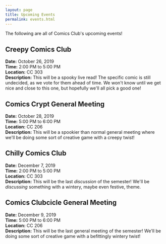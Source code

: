 ```yaml
---
layout: page
title: Upcoming Events
permalink: events.html
---
```


The following are all of Comics Club's upcoming events!

<!-- **There are none!** ->

<!-- TEMPLATE -->
<!-- Keep the two spaces at the end of each non-header line.  -->
<!-- ## TITLE
**Date:** DATE  
**Time:** TIME  
**Location:** LOCATION  
**Description:** DESCRIPTION  -->

## Creepy Comics Club
**Date:** October 26, 2019  
**Time:** 2:00 PM to 5:00 PM  
**Location:** CC 303  
**Description:** This will be a spooky live read!  The specific comic is still undecided, as we vote for them ahead of time.  We won't know until we get nice and close to this one, but hopefully we'll all pick a good one!  

## Comics Crypt General Meeting
**Date:** October 28, 2019  
**Time:** 5:00 PM to 6:00 PM  
**Location:** CC 206  
**Description:** This will be a spookier than normal general meeting where we'll be doing some sort of creative game with a creepy twist!  

## Chilly Comics Club
**Date:** December 7, 2019  
**Time:** 2:00 PM to 5:00 PM  
**Location:** CC 303  
**Description:** This will be the last *discussion* of the semester!  We'll be *discussing* something with a wintery, maybe even festive, theme.

## Comics Clubcicle General Meeting
**Date:** December 9, 2019  
**Time:** 5:00 PM to 6:00 PM  
**Location:** CC 206  
**Description:** This will be the last general meeting of the semester!  We'll be doing some sort of creative game with a befittingly wintery twist!  
